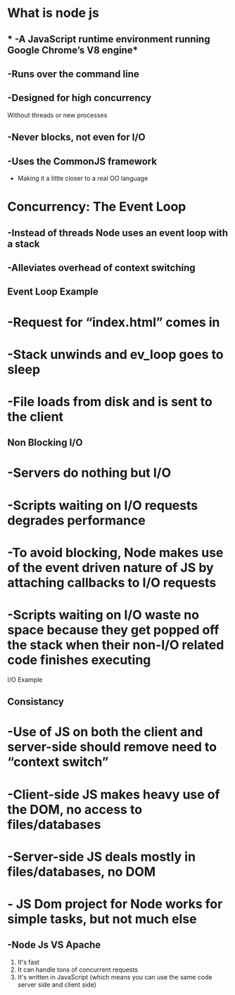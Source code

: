   # **What is node js** 
 ## * -A JavaScript runtime environment running Google Chrome’s V8 engine*
 
 ## -Runs over the command line  
 
 ## -Designed for high concurrency
  Without threads or new processes
 ## -Never blocks, not even for I/O
 
 ## -Uses the CommonJS framework
  - Making it a little closer to a real OO language
  
  
  
# Concurrency: The Event Loop
 
 ## -Instead of threads Node uses an event loop with a stack
 
 ## -Alleviates overhead of context switching
 
 
 
 
 
 
 ## Event Loop Example 
 
 # -Request for “index.html” comes in
 # -Stack unwinds and ev_loop goes to sleep
 # -File loads from disk and is sent to the client


 ## Non Blocking I/O

# -Servers do nothing but I/O
# -Scripts waiting on I/O requests degrades performance
# -To avoid blocking, Node makes use of the event driven nature of JS by attaching callbacks to I/O requests
# -Scripts waiting on I/O waste no space because they get popped off the stack when their non-I/O related code finishes executing


I/O Example


## Consistancy 

# -Use of JS on both the client and server-side should remove need to “context switch”
# -Client-side JS makes heavy use of the DOM, no access to files/databases
# -Server-side JS deals mostly in files/databases, no DOM
# - JS Dom project for Node works for simple tasks, but not much else


 
## -Node Js VS Apache

1. It's fast
1. It can handle tons of concurrent requests
1. It's written in JavaScript (which means you can use the same code server side and client side)
